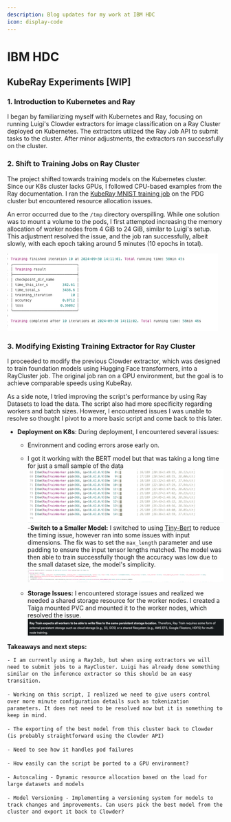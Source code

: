 ```yaml
---
description: Blog updates for my work at IBM HDC
icon: display-code
---
```


# IBM HDC

## KubeRay Experiments [WIP]

### 1. Introduction to Kubernetes and Ray
I began by familiarizing myself with Kubernetes and Ray, focusing on running Luigi's Clowder extractors for image classification on a Ray Cluster deployed on Kubernetes. The extractors utilized the Ray Job API to submit tasks to the cluster. After minor adjustments, the extractors ran successfully on the cluster.

### 2. Shift to Training Jobs on Ray Cluster
The project shifted towards training models on the Kubernetes cluster. Since our K8s cluster lacks GPUs, I followed CPU-based examples from the Ray documentation. I ran the [KubeRay MNIST training job](https://docs.ray.io/en/latest/cluster/kubernetes/examples/mnist-training-example.html#kuberay-mnist-training-example) on the PDG cluster but encountered resource allocation issues.

An error occurred due to the `/tmp` directory overspilling. While one solution was to mount a volume to the pods, I first attempted increasing the memory allocation of worker nodes from 4 GiB to 24 GiB, similar to Luigi's setup. This adjustment resolved the issue, and the job ran successfully, albeit slowly, with each epoch taking around 5 minutes (10 epochs in total).

![alt text](assets/images/IBM-HDC/image.png)


### 3. Modifying Existing Training Extractor for Ray Cluster

I proceeded to modify the previous Clowder extractor, which was designed to train foundation models using Hugging Face transformers, into a RayCluster job. The original job ran on a GPU environment, but the goal is to achieve comparable speeds using KubeRay.

As a side note, I tried improving the script's performance by using Ray Datasets to load the data. The script also had more specificity regarding workers and batch sizes. However, I encountered issues I was unable to resolve so thought I pivot to a more basic script and come back to this later.

- **Deployment on K8s**: During deployment, I encountered several issues:
    - Environment and coding errors arose early on.
    - I got it working with the BERT model but that was taking a long time for just a small sample of the data![alt text](assets/images/IBM-HDC/image-2.png)
    -**Switch to a Smaller Model:** I switched to using [Tiny-Bert](huggingface.co/prajjwal1/bert-tiny) to reduce the timing issue, however ran into some issues with input dimensions. The fix was to set the `max_length` parameter and use padding to ensure the input tensor lengths matched. The model was then able to train successfully though the accuracy was low due to the small dataset size, the model's simplicity.
    ![alt text](assets/images/IBM-HDC/image-1.png)
    
    - **Storage Issues:** I encountered storage issues and realized we needed a shared storage resource for the worker nodes. I created a Taiga mounted PVC and mounted it to the worker nodes, which resolved the issue. 
    ![alt text](assets/images/IBM-HDC/image-3.png)



**Takeaways and next steps:**

    - I am currently using a RayJob, but when using extractors we will need to submit jobs to a RayCluster. Luigi has already done something similar on the inference extractor so this should be an easy transition.

    - Working on this script, I realized we need to give users control over more minute configuration details such as tokenization parameters. It does not need to be resolved now but it is something to keep in mind.

    - The exporting of the best model from this cluster back to Clowder (is probably straightforward using the Clowder API)  

    - Need to see how it handles pod failures

    - How easily can the script be ported to a GPU environment?

    - Autoscaling - Dynamic resource allocation based on the load for large datasets and models

    - Model Versioning - Implementing a versioning system for models to track changes and improvements. Can users pick the best model from the cluster and export it back to Clowder?

